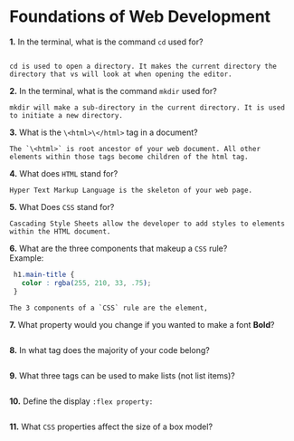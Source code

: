 # Foundations of Web Development

**1.** In the terminal, what is the command `cd` used for?
<!-- enter you answer in the space below -->
```

cd is used to open a directory. It makes the current directory the directory that vs will look at when opening the editor. 

```

**2.** In the terminal, what is the command `mkdir` used for?
<!-- enter you answer in the space below -->
```
mkdir will make a sub-directory in the current directory. It is used to initiate a new directory.
```

**3.** What is the `\<html>\</html>` tag in a document?
<!-- enter you answer in the space below -->
```
The `\<html>` is root ancestor of your web document. All other elements within those tags become children of the html tag.

```

**4.** What does `HTML` stand for?
<!-- enter you answer in the space below -->
```
Hyper Text Markup Language is the skeleton of your web page. 
```

**5.** What Does `CSS` stand for?
<!-- enter you answer in the space below -->
```
Cascading Style Sheets allow the developer to add styles to elements within the HTML document.
```

**6.** What are the three components that makeup a `CSS` rule? <br> Example:
```css
 h1.main-title {
   color : rgba(255, 210, 33, .75);
 }
```
<!-- enter you answer in the space below -->
```
The 3 components of a `CSS` rule are the element,
```

**7.** What property would you change if you wanted to make a font **Bold**?
<!-- enter you answer in the space below -->
```

```

**8.** In what tag does the majority of your code belong?
<!-- enter you answer in the space below -->
```

```

**9.** What three tags can be used to make lists (not list items)?
<!-- enter you answer in the space below -->
```

```

**10.** Define the display `:flex property:`
<!-- enter you answer in the space below -->
```

```

**11.** What `CSS` properties affect the size of a box model?
<!-- enter you answer in the space below -->
```

```
